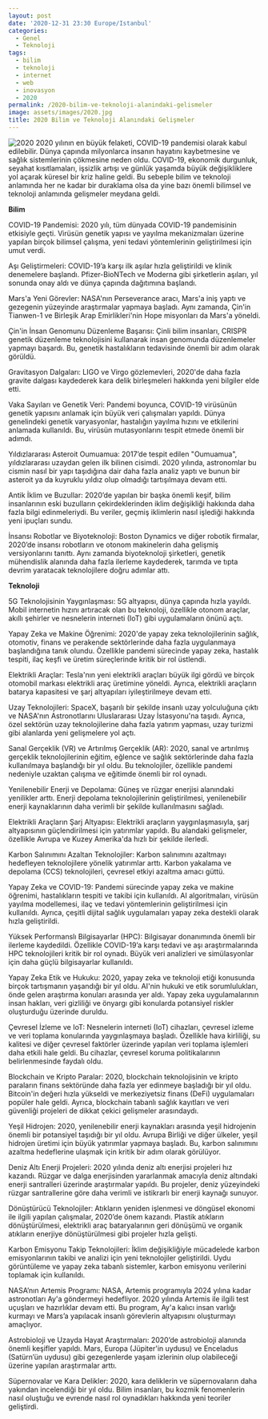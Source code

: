 ```yaml
---
layout: post
date: '2020-12-31 23:30 Europe/Istanbul'
categories:
  - Genel
  - Teknoloji
tags:
  - bilim
  - teknoloji
  - internet
  - web
  - inovasyon
  - 2020
permalink: /2020-bilim-ve-teknoloji-alanindaki-gelismeler
image: assets/images/2020.jpg
title: 2020 Bilim ve Teknoloji Alanındaki Gelişmeler
---
```

![2020]({{site.baseurl}}/assets/images/2020.jpg)
2020 yılının en büyük felaketi, COVID-19 pandemisi olarak kabul edilebilir. Dünya çapında milyonlarca insanın hayatını kaybetmesine ve sağlık sistemlerinin çökmesine neden oldu. COVID-19, ekonomik durgunluk, seyahat kısıtlamaları, işsizlik artışı ve günlük yaşamda büyük değişikliklere yol açarak küresel bir kriz haline geldi. Bu sebeple bilim ve teknoloji anlamında her ne kadar bir duraklama olsa da yine bazı önemli bilimsel ve teknoloji anlamında gelişmeler meydana geldi.

**Bilim**

COVID-19 Pandemisi: 2020 yılı, tüm dünyada COVID-19 pandemisinin etkisiyle geçti. Virüsün genetik yapısı ve yayılma mekanizmaları üzerine yapılan birçok bilimsel çalışma, yeni tedavi yöntemlerinin geliştirilmesi için umut verdi.

Aşı Geliştirmeleri: COVID-19’a karşı ilk aşılar hızla geliştirildi ve klinik denemelere başlandı. Pfizer-BioNTech ve Moderna gibi şirketlerin aşıları, yıl sonunda onay aldı ve dünya çapında dağıtımına başlandı.

Mars'a Yeni Görevler: NASA'nın Perseverance aracı, Mars'a iniş yaptı ve gezegenin yüzeyinde araştırmalar yapmaya başladı. Aynı zamanda, Çin'in Tianwen-1 ve Birleşik Arap Emirlikleri'nin Hope misyonları da Mars'a yöneldi.

Çin'in İnsan Genomunu Düzenleme Başarısı: Çinli bilim insanları, CRISPR genetik düzenleme teknolojisini kullanarak insan genomunda düzenlemeler yapmayı başardı. Bu, genetik hastalıkların tedavisinde önemli bir adım olarak görüldü.

Gravitasyon Dalgaları: LIGO ve Virgo gözlemevleri, 2020'de daha fazla gravite dalgası kaydederek kara delik birleşmeleri hakkında yeni bilgiler elde etti.

Vaka Sayıları ve Genetik Veri: Pandemi boyunca, COVID-19 virüsünün genetik yapısını anlamak için büyük veri çalışmaları yapıldı. Dünya genelindeki genetik varyasyonlar, hastalığın yayılma hızını ve etkilerini anlamada kullanıldı. Bu, virüsün mutasyonlarını tespit etmede önemli bir adımdı.

Yıldızlararası Asteroit Oumuamua: 2017’de tespit edilen "Oumuamua", yıldızlararası uzaydan gelen ilk bilinen cisimdi. 2020 yılında, astronomlar bu cismin nasıl bir yapı taşıdığına dair daha fazla analiz yaptı ve bunun bir asteroit ya da kuyruklu yıldız olup olmadığı tartışılmaya devam etti.

Antik İklim ve Buzullar: 2020’de yapılan bir başka önemli keşif, bilim insanlarının eski buzulların çekirdeklerinden iklim değişikliği hakkında daha fazla bilgi edinmeleriydi. Bu veriler, geçmiş iklimlerin nasıl işlediği hakkında yeni ipuçları sundu.

İnsansı Robotlar ve Biyoteknoloji: Boston Dynamics ve diğer robotik firmalar, 2020’de insansı robotların ve otonom makinelerin daha gelişmiş versiyonlarını tanıttı. Aynı zamanda biyoteknoloji şirketleri, genetik mühendislik alanında daha fazla ilerleme kaydederek, tarımda ve tıpta devrim yaratacak teknolojilere doğru adımlar attı.

**Teknoloji**

5G Teknolojisinin Yaygınlaşması: 5G altyapısı, dünya çapında hızla yayıldı. Mobil internetin hızını artıracak olan bu teknoloji, özellikle otonom araçlar, akıllı şehirler ve nesnelerin interneti (IoT) gibi uygulamaların önünü açtı.

Yapay Zeka ve Makine Öğrenimi: 2020'de yapay zeka teknolojilerinin sağlık, otomotiv, finans ve perakende sektörlerinde daha fazla uygulanmaya başlandığına tanık olundu. Özellikle pandemi sürecinde yapay zeka, hastalık tespiti, ilaç keşfi ve üretim süreçlerinde kritik bir rol üstlendi.

Elektrikli Araçlar: Tesla'nın yeni elektrikli araçları büyük ilgi gördü ve birçok otomobil markası elektrikli araç üretimine yöneldi. Ayrıca, elektrikli araçların batarya kapasitesi ve şarj altyapıları iyileştirilmeye devam etti.

Uzay Teknolojileri: SpaceX, başarılı bir şekilde insanlı uzay yolculuğuna çıktı ve NASA'nın Astronotlarını Uluslararası Uzay İstasyonu'na taşıdı. Ayrıca, özel sektörün uzay teknolojilerine daha fazla yatırım yapması, uzay turizmi gibi alanlarda yeni gelişmelere yol açtı.

Sanal Gerçeklik (VR) ve Artırılmış Gerçeklik (AR): 2020, sanal ve artırılmış gerçeklik teknolojilerinin eğitim, eğlence ve sağlık sektörlerinde daha fazla kullanılmaya başlandığı bir yıl oldu. Bu teknolojiler, özellikle pandemi nedeniyle uzaktan çalışma ve eğitimde önemli bir rol oynadı.

Yenilenebilir Enerji ve Depolama: Güneş ve rüzgar enerjisi alanındaki yenilikler arttı. Enerji depolama teknolojilerinin geliştirilmesi, yenilenebilir enerji kaynaklarının daha verimli bir şekilde kullanılmasını sağladı.

Elektrikli Araçların Şarj Altyapısı: Elektrikli araçların yaygınlaşmasıyla, şarj altyapısının güçlendirilmesi için yatırımlar yapıldı. Bu alandaki gelişmeler, özellikle Avrupa ve Kuzey Amerika'da hızlı bir şekilde ilerledi.

Karbon Salınımını Azaltan Teknolojiler: Karbon salınımını azaltmayı hedefleyen teknolojilere yönelik yatırımlar arttı. Karbon yakalama ve depolama (CCS) teknolojileri, çevresel etkiyi azaltma amacı güttü.

Yapay Zeka ve COVID-19: Pandemi sürecinde yapay zeka ve makine öğrenimi, hastalıkların tespiti ve takibi için kullanıldı. AI algoritmaları, virüsün yayılma modellemesi, ilaç ve tedavi yöntemlerinin geliştirilmesi için kullanıldı. Ayrıca, çeşitli dijital sağlık uygulamaları yapay zeka destekli olarak hızla geliştirildi.

Yüksek Performanslı Bilgisayarlar (HPC): Bilgisayar donanımında önemli bir ilerleme kaydedildi. Özellikle COVID-19’a karşı tedavi ve aşı araştırmalarında HPC teknolojileri kritik bir rol oynadı. Büyük veri analizleri ve simülasyonlar için daha güçlü bilgisayarlar kullanıldı.

Yapay Zeka Etik ve Hukuku: 2020, yapay zeka ve teknoloji etiği konusunda birçok tartışmanın yaşandığı bir yıl oldu. AI'nin hukuki ve etik sorumlulukları, önde gelen araştırma konuları arasında yer aldı. Yapay zeka uygulamalarının insan hakları, veri gizliliği ve önyargı gibi konularda potansiyel riskler oluşturduğu üzerinde duruldu.

Çevresel İzleme ve IoT: Nesnelerin interneti (IoT) cihazları, çevresel izleme ve veri toplama konularında yaygınlaşmaya başladı. Özellikle hava kirliliği, su kalitesi ve diğer çevresel faktörler üzerinde yapılan veri toplama işlemleri daha etkili hale geldi. Bu cihazlar, çevresel koruma politikalarının belirlenmesinde faydalı oldu.

Blockchain ve Kripto Paralar: 2020, blockchain teknolojisinin ve kripto paraların finans sektöründe daha fazla yer edinmeye başladığı bir yıl oldu. Bitcoin'in değeri hızla yükseldi ve merkeziyetsiz finans (DeFi) uygulamaları popüler hale geldi. Ayrıca, blockchain tabanlı sağlık kayıtları ve veri güvenliği projeleri de dikkat çekici gelişmeler arasındaydı.

Yeşil Hidrojen: 2020, yenilenebilir enerji kaynakları arasında yeşil hidrojenin önemli bir potansiyel taşıdığı bir yıl oldu. Avrupa Birliği ve diğer ülkeler, yeşil hidrojen üretimi için büyük yatırımlar yapmaya başladı. Bu, karbon salınımını azaltma hedeflerine ulaşmak için kritik bir adım olarak görülüyor.

Deniz Altı Enerji Projeleri: 2020 yılında deniz altı enerjisi projeleri hız kazandı. Rüzgar ve dalga enerjisinden yararlanmak amacıyla deniz altındaki enerji santralleri üzerinde araştırmalar yapıldı. Bu projeler, deniz yüzeyindeki rüzgar santrallerine göre daha verimli ve istikrarlı bir enerji kaynağı sunuyor.

Dönüştürücü Teknolojiler: Atıkların yeniden işlenmesi ve döngüsel ekonomi ile ilgili yapılan çalışmalar, 2020’de önem kazandı. Plastik atıkların dönüştürülmesi, elektrikli araç bataryalarının geri dönüşümü ve organik atıkların enerjiye dönüştürülmesi gibi projeler hızla gelişti.

Karbon Emisyonu Takip Teknolojileri: İklim değişikliğiyle mücadelede karbon emisyonlarının takibi ve analizi için yeni teknolojiler geliştirildi. Uydu görüntüleme ve yapay zeka tabanlı sistemler, karbon emisyonu verilerini toplamak için kullanıldı.

NASA’nın Artemis Programı: NASA, Artemis programıyla 2024 yılına kadar astronotları Ay'a göndermeyi hedefliyor. 2020 yılında Artemis ile ilgili test uçuşları ve hazırlıklar devam etti. Bu program, Ay'a kalıcı insan varlığı kurmayı ve Mars’a yapılacak insanlı görevlerin altyapısını oluşturmayı amaçlıyor.

Astrobioloji ve Uzayda Hayat Araştırmaları: 2020’de astrobioloji alanında önemli keşifler yapıldı. Mars, Europa (Jüpiter'in uydusu) ve Enceladus (Satürn’ün uydusu) gibi gezegenlerde yaşam izlerinin olup olabileceği üzerine yapılan araştırmalar arttı.

Süpernovalar ve Kara Delikler: 2020, kara deliklerin ve süpernovaların daha yakından incelendiği bir yıl oldu. Bilim insanları, bu kozmik fenomenlerin nasıl oluştuğu ve evrende nasıl rol oynadıkları hakkında yeni teoriler geliştirdi.
